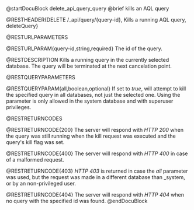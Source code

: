 
@startDocuBlock delete_api_query_query
@brief kills an AQL query

@RESTHEADER{DELETE /_api/query/{query-id}, Kills a running AQL query, deleteQuery}

@RESTURLPARAMETERS

@RESTURLPARAM{query-id,string,required}
The id of the query.

@RESTDESCRIPTION
Kills a running query in the currently selected database. The query will be 
terminated at the next cancelation point.

@RESTQUERYPARAMETERS

@RESTQUERYPARAM{all,boolean,optional}
If set to *true*, will attempt to kill the specified query in all databases, 
not just the selected one.
Using the parameter is only allowed in the system database and with superuser
privileges.

@RESTRETURNCODES

@RESTRETURNCODE{200}
The server will respond with *HTTP 200* when the query was still running when
the kill request was executed and the query's kill flag was set.

@RESTRETURNCODE{400}
The server will respond with *HTTP 400* in case of a malformed request.

@RESTRETURNCODE{403}
*HTTP 403* is returned in case the *all* parameter was used, but the request
was made in a different database than _system, or by an non-privileged user.

@RESTRETURNCODE{404}
The server will respond with *HTTP 404* when no query with the specified
id was found.
@endDocuBlock
